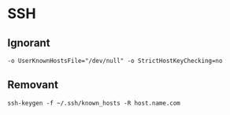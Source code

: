 # SSH

## Ignorant

```
-o UserKnownHostsFile="/dev/null" -o StrictHostKeyChecking=no
```

## Removant

```
ssh-keygen -f ~/.ssh/known_hosts -R host.name.com
```

